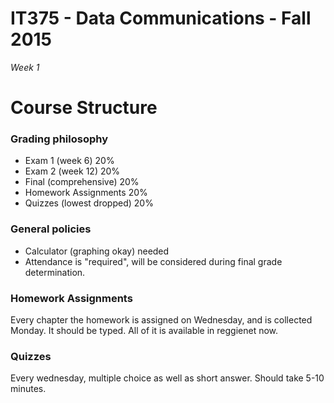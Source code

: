 
IT375 - Data Communications - Fall 2015
=======================================

_Week 1_

# Course Structure

### Grading philosophy
- Exam 1 (week 6)          20%
- Exam 2 (week 12)         20%
- Final (comprehensive)    20%
- Homework Assignments     20%
- Quizzes (lowest dropped) 20%

### General policies
- Calculator (graphing okay) needed
- Attendance is "required", will be considered during final grade determination.

### Homework Assignments
Every chapter the homework is assigned on Wednesday, and is collected Monday. It should be typed. All of it is available in reggienet now.

### Quizzes
Every wednesday, multiple choice as well as short answer. Should take 5-10 minutes.



